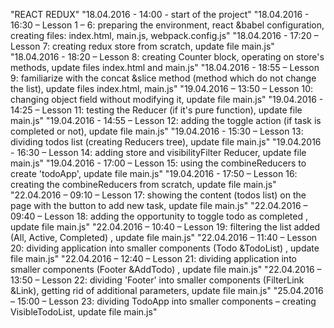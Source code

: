 ﻿"REACT REDUX" 
"18.04.2016 - 14:00 - start of the project" 
"18.04.2016 - 16:30 – Lesson 1 – 6: preparing the environment, react &babel configuration, creating files: index.html, main.js, webpack.config.js" 
"18.04.2016 - 17:20 – Lesson 7: creating redux store from scratch, update file main.js" 
"18.04.2016 - 18:20 – Lesson 8: creating Counter block, operating on store's methods, update files index.html and main.js" 
"18.04.2016 - 18:55 – Lesson 9: familiarize with the concat &slice method (method which do not change the list), update files index.html, main.js" 
"19.04.2016 – 13:50 – Lesson 10: changing object field without modifying it, update file main.js" 
"19.04.2016 - 14:25 – Lesson 11: testing the Reducer (if it's pure function), update file main.js" 
"19.04.2016 - 14:55 – Lesson 12: adding the toggle action (if task is completed or not), update file main.js" 
"19.04.2016 - 15:30 – Lesson 13: dividing todos list (creating Reducers tree), update file main.js" 
"19.04.2016 - 16:30 – Lesson 14: adding store and visibilityFilter Reducer, update file main.js" 
"19.04.2016 - 17:00 – Lesson 15: using the combineReducers to create 'todoApp', update file main.js" 
"19.04.2016 - 17:50 – Lesson 16: creating the combineReducers from scratch, update file main.js" 
"22.04.2016 – 09:10 – Lesson 17: showing the content (todos list) on the page with the button to add new task, update file main.js" 
"22.04.2016 – 09:40 – Lesson 18: adding the opportunity to toggle todo as completed , update file main.js" 
"22.04.2016 – 10:40 – Lesson 19: filtering the list added (All, Active, Completed) , update file main.js" 
"22.04.2016 – 11:40 – Lesson 20: dividing application into smaller components (Todo &TodoList) , update file main.js" 
"22.04.2016 – 12:40 – Lesson 21: dividing application into smaller components (Footer &AddTodo) , update file main.js" 
"22.04.2016 – 13:50 – Lesson 22: dividing 'Footer' into smaller components (FilterLink &Link), getting rid of additional parameters, update file main.js" 
"25.04.2016 – 15:00 – Lesson 23: dividing TodoApp into smaller components – creating VisibleTodoList, update file main.js" 
